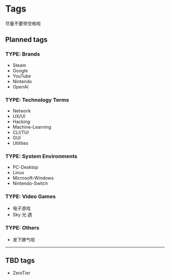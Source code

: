 # Tags

尽量不要带空格啦

## Planned tags

### TYPE: Brands

- Steam
- Google
- YouTube
- Nintendo
- OpenAI

### TYPE: Technology Terms

- Network
- UX/UI
- Hacking
- Machine-Learning
- CLI/TUI
- GUI
- Utilities

### TYPE: System Environments

- PC-Desktop
- Linux
- Microsoft-Windows
- Nintendo-Switch

### TYPE: Video Games

- 电子游戏
- Sky 光·遇

### TYPE: Others

- 发下脾气啦

---

## TBD tags

- ZeroTier
